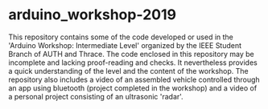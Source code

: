 # arduino_workshop-2019
This repository contains some of the code developed or used in the 'Arduino Workshop: Intermediate Level' organized by the IEEE Student Branch of AUTH and Thrace. The code enclosed in this repository may be incomplete and lacking proof-reading and checks. It nevertheless provides a quick understanding of the level and the content of the workshop.
The repository also includes a video of an assembled vehicle controlled through an app using bluetooth (project completed in the workshop) and a video of a personal project consisting of an ultrasonic 'radar'.

